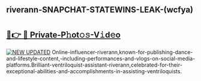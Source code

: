 ## riverann-SNAPCHAT-STATEWINS-LEAK-(wcfya)


# <h2><a href="https://mediaupload.pro?-20M">🔗👉 🔴 Private-P𝚑ot𝚘𝚜-V𝚒d𝚎o</a></h2>

[![NEW UPDATED](https://i.imgur.com/0qMVB7G.gif)](https://mediaupload.pro?-20M)
Online-influencer-riverann,known-for-publishing-dance-and-lifestyle-content,-including-performances-and-vlogs-on-social-media-platforms.Brilliant-ventriloquist-assistant-riverann,celebrated-for-their-exceptional-abilities-and-accomplishments-in-assisting-ventriloquists.  